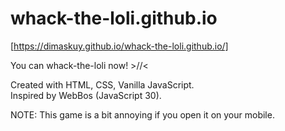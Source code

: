 # whack-the-loli.github.io

[https://dimaskuy.github.io/whack-the-loli.github.io/]

You can whack-the-loli now! >//<

Created with HTML, CSS, Vanilla JavaScript. <br>
Inspired by WebBos (JavaScript 30).

NOTE: This game is a bit annoying if you open it on your mobile.
